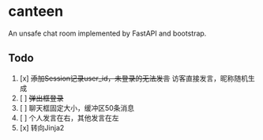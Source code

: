# canteen
An unsafe chat room implemented by FastAPI and bootstrap.

## Todo
1. [x] ~~添加Session记录user_id，未登录的无法发言~~ 访客直接发言，昵称随机生成
2. [ ] ~~弹出框登录~~
3. [ ] 聊天框固定大小，缓冲区50条消息
4. [ ] 个人发言在右，其他发言在左
5. [x] 转向Jinja2
